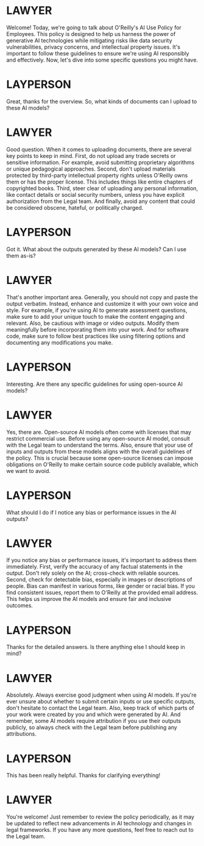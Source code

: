# LAWYER

Welcome! Today, we're going to talk about O'Reilly's AI Use Policy for Employees. This policy is designed to help us harness the power of generative AI technologies while mitigating risks like data security vulnerabilities, privacy concerns, and intellectual property issues. It's important to follow these guidelines to ensure we're using AI responsibly and effectively. Now, let's dive into some specific questions you might have.

# LAYPERSON

Great, thanks for the overview. So, what kinds of documents can I upload to these AI models?

# LAWYER

Good question. When it comes to uploading documents, there are several key points to keep in mind. First, do not upload any trade secrets or sensitive information. For example, avoid submitting proprietary algorithms or unique pedagogical approaches. Second, don't upload materials protected by third-party intellectual property rights unless O'Reilly owns them or has the proper license. This includes things like entire chapters of copyrighted books. Third, steer clear of uploading any personal information, like
contact details or social security numbers, unless you have explicit authorization from the Legal team. And finally, avoid any content that could be considered obscene, hateful, or politically charged.

# LAYPERSON

Got it. What about the outputs generated by these AI models? Can I use them as-is?

# LAWYER

That's another important area. Generally, you should not copy and paste the output verbatim. Instead, enhance and customize it with your own voice and style. For example, if you're using AI to generate assessment questions, make sure to add your unique touch to make the content engaging and relevant. Also, be cautious with image or video outputs. Modify them meaningfully before incorporating them into your work. And for software code, make sure to follow best practices like using filtering options and
documenting any modifications you make.

# LAYPERSON

Interesting. Are there any specific guidelines for using open-source AI models?

# LAWYER

Yes, there are. Open-source AI models often come with licenses that may restrict commercial use. Before using any open-source AI model, consult with the Legal team to understand the terms. Also, ensure that your use of inputs and outputs from these models aligns with the overall guidelines of the policy. This is crucial because some open-source licenses can impose obligations on O'Reilly to make certain source code publicly available, which we want to avoid.

# LAYPERSON

What should I do if I notice any bias or performance issues in the AI outputs?

# LAWYER

If you notice any bias or performance issues, it's important to address them immediately. First, verify the accuracy of any factual statements in the output. Don't rely solely on the AI; cross-check with reliable sources. Second, check for detectable bias, especially in images or descriptions of people. Bias can manifest in various forms, like gender or racial bias. If you find consistent issues, report them to O'Reilly at the provided email address. This helps us improve the AI models and ensure fair and inclusive outcomes.

# LAYPERSON

Thanks for the detailed answers. Is there anything else I should keep in mind?

# LAWYER

Absolutely. Always exercise good judgment when using AI models. If you're ever unsure about whether to submit certain inputs or use specific outputs, don't hesitate to contact the Legal team. Also, keep track of which parts of your work were created by you and which were generated by AI. And remember, some AI models require attribution if you use their outputs publicly, so always check with the Legal team before publishing any attributions.

# LAYPERSON

This has been really helpful. Thanks for clarifying everything!

# LAWYER

You're welcome! Just remember to review the policy periodically, as it may be updated to reflect new advancements in AI technology and changes in legal frameworks. If you have any more questions, feel free to reach out to the Legal team.
